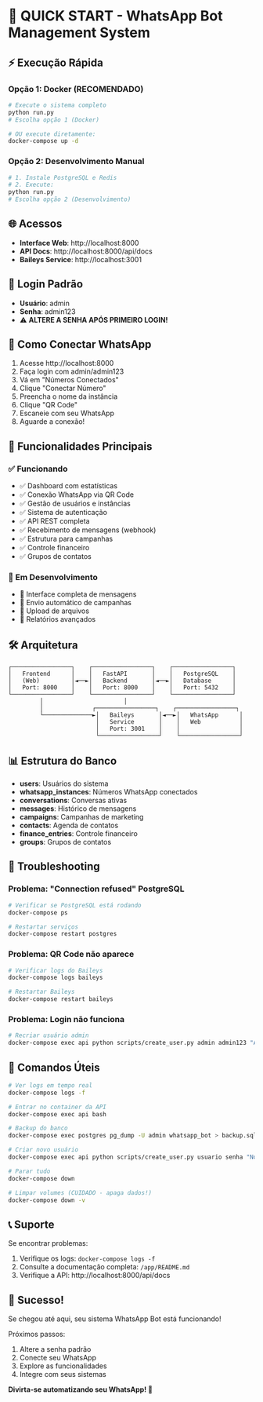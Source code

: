 # 🚀 QUICK START - WhatsApp Bot Management System

## ⚡ Execução Rápida

### Opção 1: Docker (RECOMENDADO)
```bash
# Execute o sistema completo
python run.py
# Escolha opção 1 (Docker)

# OU execute diretamente:
docker-compose up -d
```

### Opção 2: Desenvolvimento Manual
```bash
# 1. Instale PostgreSQL e Redis
# 2. Execute:
python run.py
# Escolha opção 2 (Desenvolvimento)
```

## 🌐 Acessos

- **Interface Web**: http://localhost:8000
- **API Docs**: http://localhost:8000/api/docs  
- **Baileys Service**: http://localhost:3001

## 👤 Login Padrão

- **Usuário**: admin
- **Senha**: admin123
- ⚠️ **ALTERE A SENHA APÓS PRIMEIRO LOGIN!**

## 📱 Como Conectar WhatsApp

1. Acesse http://localhost:8000
2. Faça login com admin/admin123
3. Vá em "Números Conectados"
4. Clique "Conectar Número"
5. Preencha o nome da instância
6. Clique "QR Code"
7. Escaneie com seu WhatsApp
8. Aguarde a conexão!

## 🎯 Funcionalidades Principais

### ✅ Funcionando
- ✅ Dashboard com estatísticas
- ✅ Conexão WhatsApp via QR Code
- ✅ Gestão de usuários e instâncias
- ✅ Sistema de autenticação
- ✅ API REST completa
- ✅ Recebimento de mensagens (webhook)
- ✅ Estrutura para campanhas
- ✅ Controle financeiro
- ✅ Grupos de contatos

### 🔄 Em Desenvolvimento
- 🔄 Interface completa de mensagens
- 🔄 Envio automático de campanhas  
- 🔄 Upload de arquivos
- 🔄 Relatórios avançados

## 🛠️ Arquitetura

```
┌─────────────────┐    ┌─────────────────┐    ┌─────────────────┐
│   Frontend      │    │   FastAPI       │    │   PostgreSQL    │
│   (Web)         │◄──►│   Backend       │◄──►│   Database      │
│   Port: 8000    │    │   Port: 8000    │    │   Port: 5432    │
└─────────────────┘    └─────────────────┘    └─────────────────┘
         │                       │
         │              ┌─────────────────┐    ┌─────────────────┐
         └──────────────►│   Baileys       │◄──►│   WhatsApp      │
                         │   Service       │    │   Web           │
                         │   Port: 3001    │    │                 │
                         └─────────────────┘    └─────────────────┘
```

## 📊 Estrutura do Banco

- **users**: Usuários do sistema
- **whatsapp_instances**: Números WhatsApp conectados
- **conversations**: Conversas ativas
- **messages**: Histórico de mensagens
- **campaigns**: Campanhas de marketing
- **contacts**: Agenda de contatos
- **finance_entries**: Controle financeiro
- **groups**: Grupos de contatos

## 🚨 Troubleshooting

### Problema: "Connection refused" PostgreSQL
```bash
# Verificar se PostgreSQL está rodando
docker-compose ps

# Restartar serviços
docker-compose restart postgres
```

### Problema: QR Code não aparece
```bash
# Verificar logs do Baileys
docker-compose logs baileys

# Restartar Baileys
docker-compose restart baileys
```

### Problema: Login não funciona
```bash
# Recriar usuário admin
docker-compose exec api python scripts/create_user.py admin admin123 "Administrator" admin@test.com admin
```

## 🔧 Comandos Úteis

```bash
# Ver logs em tempo real
docker-compose logs -f

# Entrar no container da API
docker-compose exec api bash

# Backup do banco
docker-compose exec postgres pg_dump -U admin whatsapp_bot > backup.sql

# Criar novo usuário
docker-compose exec api python scripts/create_user.py usuario senha "Nome" email@test.com

# Parar tudo
docker-compose down

# Limpar volumes (CUIDADO - apaga dados!)
docker-compose down -v
```

## 📞 Suporte

Se encontrar problemas:

1. Verifique os logs: `docker-compose logs -f`
2. Consulte a documentação completa: `/app/README.md`
3. Verifique a API: http://localhost:8000/api/docs

## 🎉 Sucesso!

Se chegou até aqui, seu sistema WhatsApp Bot está funcionando! 

Próximos passos:
1. Altere a senha padrão
2. Conecte seu WhatsApp
3. Explore as funcionalidades
4. Integre com seus sistemas

**Divirta-se automatizando seu WhatsApp! 🚀**